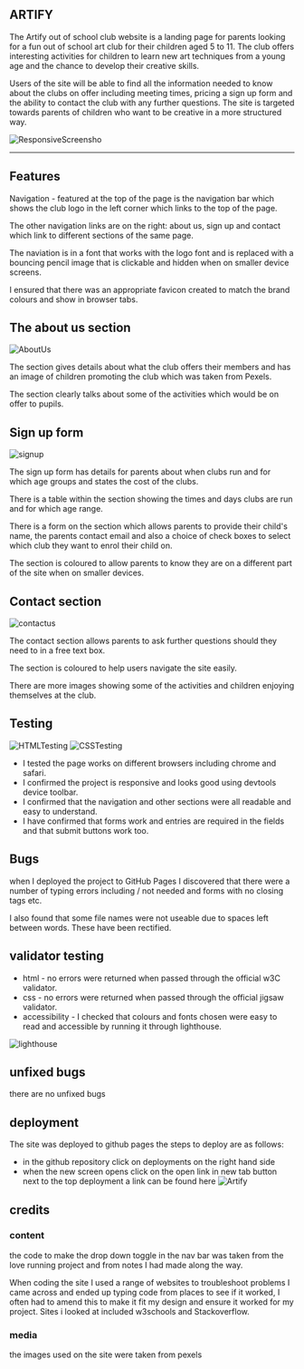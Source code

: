 ## ARTIFY

The Artify out of school club website is a landing page for parents looking for a fun out of school art club for their children aged 5 to 11. The club offers interesting activities for children to learn new art techniques from a young age and the chance to develop their creative skills.

Users of the site will be able to find all the information needed to know about the clubs on offer including meeting times, pricing a sign up form and the ability to contact the club with any further questions. The site is targeted towards parents of children who want to be creative in a more structured way.

![ResponsiveScreensho](https://github.com/gjwilson20/Artify/assets/166746021/756cd282-aca4-49b1-a864-80aee1ad061e)

***

## Features

Navigation - featured at the top of the page is the navigation bar which shows the club logo in the left corner which links to the top of the page.

The other navigation links are on the right: about us, sign up and contact which link to different sections of the same page.

The naviation is in a font that works with the logo font and is replaced with a bouncing pencil image that is clickable and hidden when on smaller device screens.

I ensured that there was an appropriate favicon created to match the brand colours and show in browser tabs.

## The about us section
![AboutUs](https://github.com/gjwilson20/Artify/assets/166746021/ca33d38c-7e59-4b90-a089-3c189b0f7d1a)

The section gives details about what the club offers their members and has an image of children promoting the club which was taken from Pexels.

The section clearly talks about some of the activities which would be on offer to pupils.

## Sign up form
![signup](https://github.com/gjwilson20/Artify/assets/166746021/8d59c5fa-965c-410c-bfef-c1913d0c3453)

The sign up form has details for parents about when clubs run and for which age groups and states the cost of the clubs. 

There is a table within the section showing the times and days clubs are run and for which age range.

There is a form on the section which allows parents to provide their child's name, the parents contact email and also a choice of check boxes to select which club they want to enrol their child on.

The section is coloured to allow parents to know they are on a different part of the site when on smaller devices.

## Contact section

![contactus](https://github.com/gjwilson20/Artify/assets/166746021/f9b4f843-0c61-4307-b539-00a6fe3679fc)

The contact section allows parents to ask further questions should they need to in a free text box.

The section is coloured to help users navigate the site easily.

There are more images showing some of the activities and children enjoying themselves at the club.

## Testing
![HTMLTesting](https://github.com/gjwilson20/Artify/assets/166746021/b50af7e6-83ca-4dc2-92d8-433e076fafb1)
![CSSTesting](https://github.com/gjwilson20/Artify/assets/166746021/8ae852ba-ddb4-467b-ae0d-c3502967f1d3)

- I tested the page works on different browsers including chrome and safari.
- I confirmed the project is responsive and looks good using devtools device toolbar.
- I confirmed that the navigation and other sections were all readable and easy to understand.
- I have confirmed that forms work and entries are required in the fields and that submit buttons work too.

## Bugs
when I deployed the project to GitHub Pages I discovered that there were a number of typing errors including / not needed and forms with no closing tags etc.  

I also found that some file names were not useable due to spaces left between words. These have been rectified.

## validator testing
- html - no errors were returned when passed through the official w3C validator.
- css - no errors were returned when passed through the official jigsaw validator.
- accessibility - I checked that colours and fonts chosen were easy to read and accessible by running it through lighthouse.

![lighthouse](https://github.com/gjwilson20/Artify/assets/166746021/701a8095-c96a-4b2f-9aad-3fc37f322d1c)


## unfixed bugs
there are no unfixed bugs

## deployment
The site was deployed to github pages
the steps to deploy are as follows:
  - in the github repository click on deployments on the right hand side
  - when the new screen opens click on the open link in new tab button next to the top deployment
a link can be found here ![Artify](https://gjwilson20.github.io/Artify/)

## credits
### content
the code to make the drop down toggle in the nav bar was taken from the love running project and from notes I had made along the way. 

When coding the site I used a range of websites to troubleshoot problems I came across and ended up typing code from places to see if it worked, I often had to amend this to make it fit my design and ensure it worked for my project. Sites i looked at included w3schools and Stackoverflow. 

### media
the images used on the site were taken from pexels
